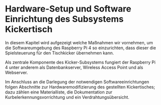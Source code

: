 # Hardware-Setup und Software Einrichtung des Subsystems Kickertisch

In diesem Kapitel wird aufgezeigt welche Maßnahmen wir vornehmen, um die Softwareumgebung des Raspberry Pi 4 so einzurichten, dass dieser die Spielsteuerung für den Tischkicker übernehmen kann. 

Als zentrale Komponente des Kicker-Subsystems fungiert der Raspberry Pi 4 unter anderem als Datenbankserver, Wireless Access Point und als Webserver. 

Im Anschluss an die Darlegung der notwendigen Softwareeinrichtungen folgen Abschnitte zur Hardwaremodifizierung des gestellten Kickertisches; dazu zählen eine Materialliste, die Dokumentation zur Kurbelerkennungsvorrichtung und ein Verdrahtungsübersicht. 